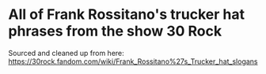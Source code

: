 # All of Frank Rossitano's trucker hat phrases from the show 30 Rock

Sourced and cleaned up from here: https://30rock.fandom.com/wiki/Frank_Rossitano%27s_Trucker_hat_slogans
